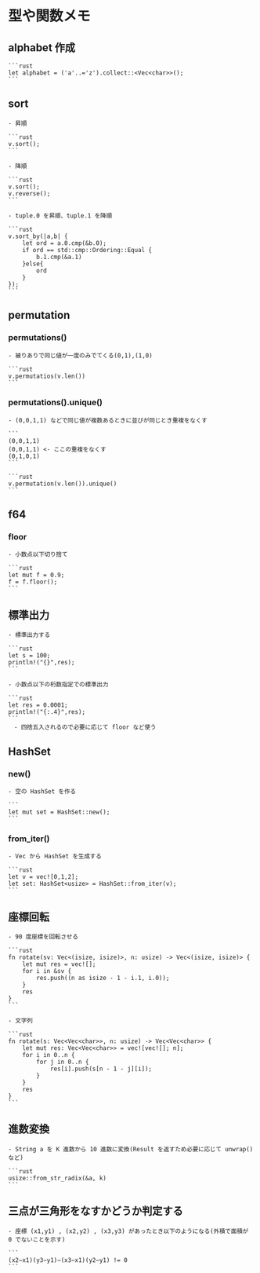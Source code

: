 # 型や関数メモ

## alphabet 作成

    ```rust
    let alphabet = ('a'..='z').collect::<Vec<char>>();
    ```

## sort

    - 昇順

    ```rust
    v.sort();
    ```

    - 降順

    ```rust
    v.sort();
    v.reverse();
    ```

    - tuple.0 を昇順、tuple.1 を降順

    ```rust
    v.sort_by(|a,b| {
        let ord = a.0.cmp(&b.0);
        if ord == std::cmp::Ordering::Equal {
            b.1.cmp(&a.1)
        }else{
            ord
        }
    });
    ```

## permutation

### permutations()

    - 被りありで同じ値が一度のみでてくる(0,1),(1,0)

    ```rust
    v.permutatios(v.len())
    ```

### permutations().unique()

    - (0,0,1,1) などで同じ値が複数あるときに並びが同じとき重複をなくす

    ```
    (0,0,1,1)
    (0,0,1,1) <- ここの重複をなくす
    (0,1,0,1)
    ```

    ```rust
    v.permutation(v.len()).unique()
    ```

## f64

### floor

    - 小数点以下切り捨て

    ```rust
    let mut f = 0.9;
    f = f.floor();
    ```

## 標準出力

    - 標準出力する

    ```rust
    let s = 100;
    println!("{}",res);
    ```

    - 小数点以下の桁数指定での標準出力

    ```rust
    let res = 0.0001;
    println!("{:.4}",res);
    ```
    　- 四捨五入されるので必要に応じて floor など使う

## HashSet

### new()

    - 空の HashSet を作る

    ```
    let mut set = HashSet::new();
    ```

### from_iter()

    - Vec から HashSet を生成する

    ```rust
    let v = vec![0,1,2];
    let set: HashSet<usize> = HashSet::from_iter(v);
    ```

## 座標回転

    - 90 度座標を回転させる

    ```rust
    fn rotate(sv: Vec<(isize, isize)>, n: usize) -> Vec<(isize, isize)> {
        let mut res = vec![];
        for i in &sv {
            res.push((n as isize - 1 - i.1, i.0));
        }
        res
    }
    ```

    - 文字列

    ```rust
    fn rotate(s: Vec<Vec<char>>, n: usize) -> Vec<Vec<char>> {
        let mut res: Vec<Vec<char>> = vec![vec![]; n];
        for i in 0..n {
            for j in 0..n {
                res[i].push(s[n - 1 - j][i]);
            }
        }
        res
    }
    ```

## 進数変換

    - String a を K 進数から 10 進数に変換(Result を返すため必要に応じて unwrap() など)

    ```rust
    usize::from_str_radix(&a, k)
    ```

## 三点が三角形をなすかどうか判定する

    - 座標 (x1,y1) , (x2,y2) , (x3,y3) があったとき以下のようになる(外積で面積が 0 でないことを示す)

    ```
    (x2−x1)(y3−y1)−(x3−x1)(y2−y1) != 0
    ```
